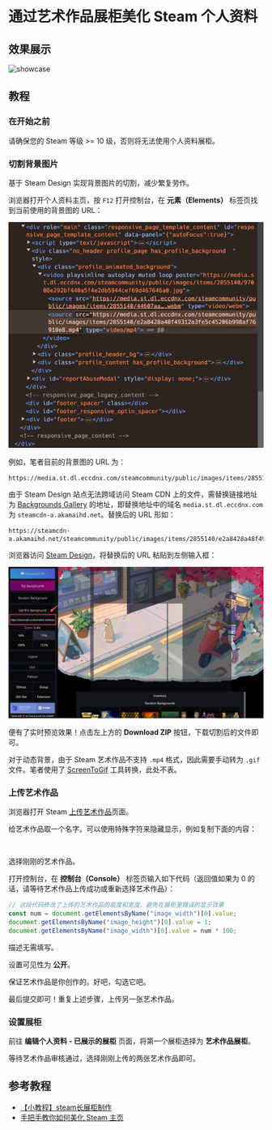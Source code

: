# 通过艺术作品展柜美化 Steam 个人资料

## 效果展示

![showcase](./beautify-steam-personal-page/showcase.gif)

## 教程

### 在开始之前

请确保您的 Steam 等级 >= 10 级，否则将无法使用个人资料展柜。

### 切割背景图片

基于 Steam Design 实现背景图片的切割，减少繁复劳作。

浏览器打开个人资料主页，按 `F12` 打开控制台，在 **元素（Elements）** 标签页找到当前使用的背景图的 URL：

![find-artwork-url](./beautify-steam-personal-page/find-artwork-url.png)

例如，笔者目前的背景图的 URL 为：

```plaintext
https://media.st.dl.eccdnx.com/steamcommunity/public/images/items/2855140/e2a8428a48f49312a3fe5c45206b998af76910e8.mp4
```

由于 Steam Design 站点无法跨域访问 Steam CDN 上的文件，需替换链接地址为 [Backgrounds Gallery](https://backgrounds.gallery/) 的地址，即替换地址中的域名 `media.st.dl.eccdnx.com` 为 `steamcdn-a.akamaihd.net`。替换后的 URL 形如：

```plaintext
https://steamcdn-a.akamaihd.net/steamcommunity/public/images/items/2855140/e2a8428a48f49312a3fe5c45206b998af76910e8.mp4
```

浏览器访问 [Steam Design](https://steam.design/)，将替换后的 URL 粘贴到左侧输入框：

![download-pre-cut-artworks](./beautify-steam-personal-page/download-pre-cut-artworks.png)

便有了实时预览效果！点击左上方的 **Download ZIP** 按钮，下载切割后的文件即可。

对于动态背景，由于 Steam 艺术作品不支持 `.mp4` 格式，因此需要手动转为 `.gif` 文件。笔者使用了 [ScreenToGif](https://www.screentogif.com/) 工具转换，此处不表。

### 上传艺术作品

浏览器打开 Steam [上传艺术作品](https://steamcommunity.com/sharedfiles/edititem/767/3/)页面。

给艺术作品取一个名字。可以使用特殊字符来隐藏显示，例如复制下面的内容：

```plaintext
󠀡󠀡
```

选择刚刚的艺术作品。

打开控制台，在 **控制台（Console）** 标签页输入如下代码（返回值如果为 0 的话，请等待艺术作品上传成功或重新选择艺术作品）：

```js
// 这段代码修改了上传的艺术作品的高度和宽度，避免在展柜里错误的显示效果
const num = document.getElementsByName("image_width")[0].value;
document.getElementsByName("image_height")[0].value = 1;
document.getElementsByName("image_width")[0].value = num * 100;
```

描述无需填写。

设置可见性为 **公开**。

保证艺术作品是你创作的。好吧，勾选它吧。

最后提交即可！重复上述步骤，上传另一张艺术作品。

### 设置展柜

前往 **编辑个人资料 - 已展示的展柜** 页面，将第一个展柜选择为 **艺术作品展柜**。

等待艺术作品审核通过，选择刚刚上传的两张艺术作品即可。

## 参考教程

- [【小教程】steam长展柜制作](https://blog.csdn.net/qq_44275286/article/details/107031450)
- [手把手教你如何美化 Steam 主页](https://blog.yuki.sh/posts/daf9288c81ba)
